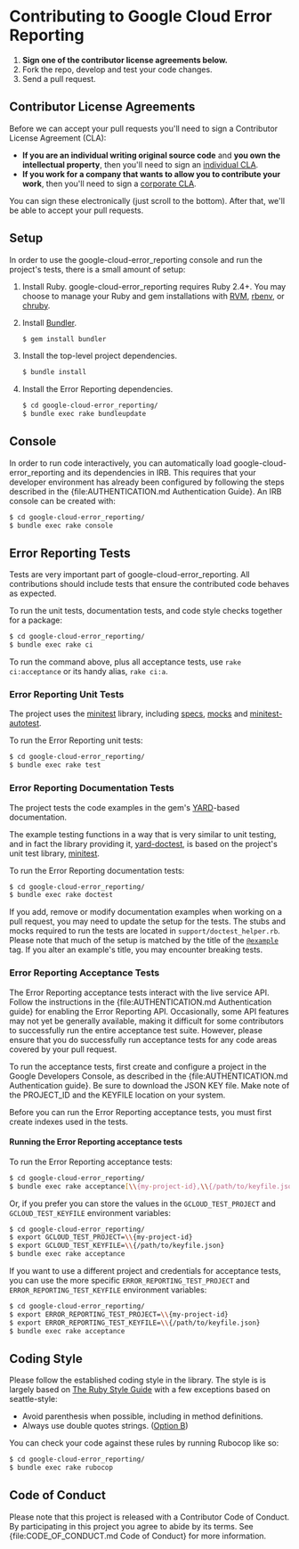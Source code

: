 # Contributing to Google Cloud Error Reporting

1. **Sign one of the contributor license agreements below.**
2. Fork the repo, develop and test your code changes.
3. Send a pull request.

## Contributor License Agreements

Before we can accept your pull requests you'll need to sign a Contributor
License Agreement (CLA):

- **If you are an individual writing original source code** and **you own the
  intellectual property**, then you'll need to sign an [individual
  CLA](https://developers.google.com/open-source/cla/individual).
- **If you work for a company that wants to allow you to contribute your work**,
  then you'll need to sign a [corporate
  CLA](https://developers.google.com/open-source/cla/corporate).

You can sign these electronically (just scroll to the bottom). After that, we'll
be able to accept your pull requests.

## Setup

In order to use the google-cloud-error_reporting console and run the project's
tests, there is a small amount of setup:

1. Install Ruby. google-cloud-error_reporting requires Ruby 2.4+. You may choose
   to manage your Ruby and gem installations with [RVM](https://rvm.io/),
   [rbenv](https://github.com/rbenv/rbenv), or
   [chruby](https://github.com/postmodern/chruby).

2. Install [Bundler](http://bundler.io/).

   ```sh
   $ gem install bundler
   ```

3. Install the top-level project dependencies.

   ```sh
   $ bundle install
   ```

4. Install the Error Reporting dependencies.

   ```sh
   $ cd google-cloud-error_reporting/
   $ bundle exec rake bundleupdate
   ```

## Console

In order to run code interactively, you can automatically load
google-cloud-error_reporting and its dependencies in IRB. This requires that
your developer environment has already been configured by following the steps
described in the {file:AUTHENTICATION.md Authentication Guide}. An IRB console
can be created with:

```sh
$ cd google-cloud-error_reporting/
$ bundle exec rake console
```

## Error Reporting Tests

Tests are very important part of google-cloud-error_reporting. All contributions
should include tests that ensure the contributed code behaves as expected.

To run the unit tests, documentation tests, and code style checks together for a
package:

``` sh
$ cd google-cloud-error_reporting/
$ bundle exec rake ci
```

To run the command above, plus all acceptance tests, use `rake ci:acceptance` or
its handy alias, `rake ci:a`.

### Error Reporting Unit Tests


The project uses the [minitest](https://github.com/seattlerb/minitest) library,
including [specs](https://github.com/seattlerb/minitest#specs),
[mocks](https://github.com/seattlerb/minitest#mocks) and
[minitest-autotest](https://github.com/seattlerb/minitest-autotest).

To run the Error Reporting unit tests:

``` sh
$ cd google-cloud-error_reporting/
$ bundle exec rake test
```

### Error Reporting Documentation Tests

The project tests the code examples in the gem's
[YARD](https://github.com/lsegal/yard)-based documentation.

The example testing functions in a way that is very similar to unit testing, and
in fact the library providing it,
[yard-doctest](https://github.com/p0deje/yard-doctest), is based on the
project's unit test library, [minitest](https://github.com/seattlerb/minitest).

To run the Error Reporting documentation tests:

``` sh
$ cd google-cloud-error_reporting/
$ bundle exec rake doctest
```

If you add, remove or modify documentation examples when working on a pull
request, you may need to update the setup for the tests. The stubs and mocks
required to run the tests are located in `support/doctest_helper.rb`. Please
note that much of the setup is matched by the title of the
[`@example`](http://www.rubydoc.info/gems/yard/file/docs/Tags.md#example) tag.
If you alter an example's title, you may encounter breaking tests.

### Error Reporting Acceptance Tests

The Error Reporting acceptance tests interact with the live service API. Follow
the instructions in the {file:AUTHENTICATION.md Authentication guide} for
enabling the Error Reporting API. Occasionally, some API features may not yet be
generally available, making it difficult for some contributors to successfully
run the entire acceptance test suite. However, please ensure that you do
successfully run acceptance tests for any code areas covered by your pull
request.

To run the acceptance tests, first create and configure a project in the Google
Developers Console, as described in the {file:AUTHENTICATION.md Authentication
guide}. Be sure to download the JSON KEY file. Make note of the PROJECT_ID and
the KEYFILE location on your system.

Before you can run the Error Reporting acceptance tests, you must first create
indexes used in the tests.

#### Running the Error Reporting acceptance tests

To run the Error Reporting acceptance tests:

``` sh
$ cd google-cloud-error_reporting/
$ bundle exec rake acceptance[\\{my-project-id},\\{/path/to/keyfile.json}]
```

Or, if you prefer you can store the values in the `GCLOUD_TEST_PROJECT` and
`GCLOUD_TEST_KEYFILE` environment variables:

``` sh
$ cd google-cloud-error_reporting/
$ export GCLOUD_TEST_PROJECT=\\{my-project-id}
$ export GCLOUD_TEST_KEYFILE=\\{/path/to/keyfile.json}
$ bundle exec rake acceptance
```

If you want to use a different project and credentials for acceptance tests, you
can use the more specific `ERROR_REPORTING_TEST_PROJECT`  and
`ERROR_REPORTING_TEST_KEYFILE` environment variables:

``` sh
$ cd google-cloud-error_reporting/
$ export ERROR_REPORTING_TEST_PROJECT=\\{my-project-id}
$ export ERROR_REPORTING_TEST_KEYFILE=\\{/path/to/keyfile.json}
$ bundle exec rake acceptance
```

## Coding Style

Please follow the established coding style in the library. The style is is
largely based on [The Ruby Style
Guide](https://github.com/bbatsov/ruby-style-guide) with a few exceptions based
on seattle-style:

* Avoid parenthesis when possible, including in method definitions.
* Always use double quotes strings. ([Option
  B](https://github.com/bbatsov/ruby-style-guide#strings))

You can check your code against these rules by running Rubocop like so:

```sh
$ cd google-cloud-error_reporting/
$ bundle exec rake rubocop
```

## Code of Conduct

Please note that this project is released with a Contributor Code of Conduct. By
participating in this project you agree to abide by its terms. See
{file:CODE_OF_CONDUCT.md Code of Conduct} for more information.
